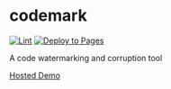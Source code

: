 # codemark

[![Lint](https://github.com/jncraton/codemark/actions/workflows/lint.yml/badge.svg)](https://github.com/jncraton/codemark/actions/workflows/lint.yml)
[![Deploy to Pages](https://github.com/jncraton/codemark/actions/workflows/pages.yml/badge.svg)](https://github.com/jncraton/codemark/actions/workflows/pages.yml)

A code watermarking and corruption tool

[Hosted Demo](https://jncraton.github.io/codemark/)
